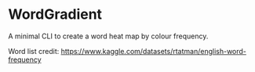 # WordGradient

A minimal CLI to create a word heat map by colour frequency.

Word list credit: https://www.kaggle.com/datasets/rtatman/english-word-frequency
